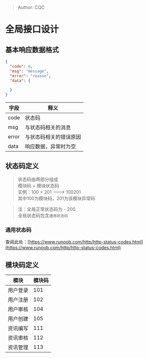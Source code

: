 >Author: CQC
# 全局接口设计
## 基本响应数据格式
```json
{
  "code": 0,
  "msg": "message",
  "error": "reason",
  "data": {
    
  }
}
```
|字段|释义|
|---|---|
|code|状态码|
|msg|与状态码相关的消息|
|error|与状态码相关的错误原因|
|data|响应数据，异常时为空|
## 状态码定义
>状态码由两部分组成\
> 模块码 + 模块状态码\
> 实例：100 + 201 ---> 100201\
> 其中100为模块码，201为该模块异常码

>注：全局正常状态码为 - 200\
> 全局状态码包含`通用状态码`

### 通用状态码
查阅此处：[https://www.runoob.com/http/http-status-codes.html](https://www.runoob.com/http/http-status-codes.html)

## 模块码定义
|模块|模块码|
|---|-----|
|用户登录|101|
|用户注册|102|
|用户审核|104|
|用户创建|105|
|资讯编写|111|
|资讯审核|112|
|资讯管理|113|